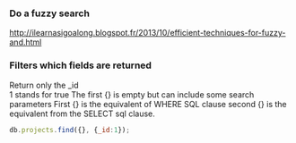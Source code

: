 ### Do a fuzzy search 

http://ilearnasigoalong.blogspot.fr/2013/10/efficient-techniques-for-fuzzy-and.html

### Filters which fields are returned 

Return only the _id    
1 stands for true
The first {} is empty but can include some search parameters
First {} is the equivalent of WHERE SQL clause 
second {} is the equivalent from the SELECT sql clause.
```js
db.projects.find({}, {_id:1});
```